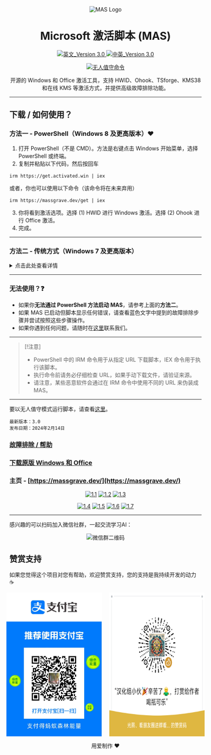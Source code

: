 <p align="center"><img src="https://massgrave.dev/img/logo_small.png" alt="MAS Logo"></p>

<h1 align="center">Microsoft 激活脚本 (MAS)</h1>

<p align="center">
  <a href="https://github.com/dxdw2021/Window_MAS/blob/master/All-In-One-Version-KL/MAS_AIO.cmd">
    <img src="https://img.shields.io/badge/英文-Version%203.0-blue" alt="英文_Version 3.0">
  </a>
  <a href="https://github.com/dxdw2021/Window_MAS/blob/master/All-In-One-Version-KL/MAS_AIO%20-%20CN-EN-%E4%B8%AD%E8%8B%B1%E6%96%87.cmd">
    <img src="https://img.shields.io/badge/中英文-Version%203.0-green" alt="中英_Version 3.0">
  </a>
</p>

<p align="center">
  <a href="https://note.youdao.com/s/PmjCPS5s">
    <img src="https://img.shields.io/badge/无人值守命令-文档-orange" alt="无人值守命令">
  </a>
</p>

<p align="center">开源的 Windows 和 Office 激活工具，支持 HWID、Ohook、TSforge、KMS38 和在线 KMS 等激活方式，并提供高级故障排除功能。</p>

<hr>
  
## 下载 / 如何使用？

### 方法一 - PowerShell（Windows 8 及更高版本）❤️

1.   打开 PowerShell（不是 CMD）。方法是右键点击 Windows 开始菜单，选择 PowerShell 或终端。
2.   复制并粘贴以下代码，然后按回车  
```
irm https://get.activated.win | iex
```
或者，你也可以使用以下命令（该命令将在未来弃用）  
```
irm https://massgrave.dev/get | iex
```
3.   你将看到激活选项。选择 (1) HWID 进行 Windows 激活。选择 (2) Ohook 进行 Office 激活。
4.   完成。

---

### 方法二 - 传统方式（Windows 7 及更高版本）

<details>
  <summary>点击此处查看详情</summary>

1.   使用以下链接下载文件  
`https://github.com/massgravel/Microsoft-Activation-Scripts/archive/refs/heads/master.zip`  
或  
`https://git.activated.win/massgrave/Microsoft-Activation-Scripts/archive/master.zip`
2.   右键点击下载的 zip 文件并解压
3.   在解压后的文件夹中，找到名为 `All-In-One-Version` 的文件夹
4.   运行名为 `MAS_AIO.cmd` 的文件
5.   你将看到激活选项，按照屏幕上的说明操作
6.   完成。

</details>

---

### 无法使用？❓

- 如果你**无法通过 PowerShell 方法启动 MAS**，请参考上面的**方法二**。
- 如果 MAS 已启动但脚本显示任何错误，请查看蓝色文字中提到的故障排除步骤并尝试按照这些步骤操作。
- 如果你遇到任何问题，请随时在[这里](https://massgrave.dev/troubleshoot)联系我们。

---

> [!注意]
>
> - PowerShell 中的 IRM 命令用于从指定 URL 下载脚本，IEX 命令用于执行该脚本。
> - 执行命令前请务必仔细检查 URL，如果手动下载文件，请验证来源。
> - 请注意，某些恶意软件会通过在 IRM 命令中使用不同的 URL 来伪装成 MAS。

---

要以无人值守模式运行脚本，请查看[这里](https://massgrave.dev/command_line_switches)。

```
最新版本：3.0
发布日期：2024年2月14日
```

### [故障排除 / 帮助](https://massgrave.dev/troubleshoot)
### [下载原版 Windows 和 Office](https://massgrave.dev/genuine-installation-media)
### 主页 - [https://massgrave.dev/](https://massgrave.dev/)

<div align="center">
  
[![1.1]][1]
[![1.2]][2]
[![1.3]][3]

</div>

<div align="center">
  
[![1.4]][4]
[![1.5]][5]
[![1.6]][6]
[![1.7]][7]

</div>

[1.1]: https://massgrave.dev/img/logo_github.png (GitHub)
[1.2]: https://massgrave.dev/img/logo_azuredevops.png (AzureDevOps)
[1.3]: https://massgrave.dev/img/logo_gitea.png (自托管 Git)

[1.4]: https://massgrave.dev/img/logo_discord.png (无需注册即可与我们聊天)
[1.5]: https://massgrave.dev/img/logo_reddit.png (Reddit)
[1.6]: https://massgrave.dev/img/logo_bluesky.png (Bluesky)
[1.7]: https://massgrave.dev/img/logo_x.png (Twitter)

[1]: https://github.com/massgravel/Microsoft-Activation-Scripts
[2]: https://dev.azure.com/massgrave/_git/Microsoft-Activation-Scripts
[3]: https://git.activated.win/massgrave/Microsoft-Activation-Scripts
[4]: https://discord.gg/j2yFsV5ZVC
[5]: https://www.reddit.com/r/MAS_Activator
[6]: https://bsky.app/profile/massgrave.dev
[7]: https://twitter.com/massgravel

---
感兴趣的可以扫码加入微信社群，一起交流学习AI：

<div align="center">
  <img src="https://github.com/user-attachments/assets/6c649d9e-73df-45f5-a6bf-0b4de788ab71" alt="微信群二维码" width="250" />
</div>

## 赞赏支持

如果您觉得这个项目对您有帮助，欢迎赞赏支持，您的支持是我持续开发的动力 ☕

<div align="center" style="display: flex; justify-content: center; gap: 20px;">
  <img src="https://raw.githubusercontent.com/dxdw2021/cline/main/User%20Tutorials/png/zfb.jpg" alt="支付宝赞赏" width="250" />
  <img src="https://raw.githubusercontent.com/dxdw2021/cline/main/User%20Tutorials/png/weixin-%E8%B5%9E%E8%B5%8F%E7%A0%81.png" alt="微信赞赏" width="250" />
</div>

<p align="center">用爱制作 ❤️</p>